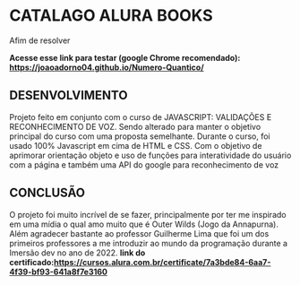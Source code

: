 # CATALAGO ALURA BOOKS
Afim de resolver 

**Acesse esse link para testar (google Chrome recomendado): https://joaoadorno04.github.io/Numero-Quantico/**

## DESENVOLVIMENTO
Projeto feito em conjunto com o curso de JAVASCRIPT: VALIDAÇÕES E RECONHECIMENTO DE VOZ. Sendo alterado para manter o objetivo principal do curso com uma proposta semelhante.
Durante o curso, foi usado 100% Javascript em cima de HTML e CSS. Com o objetivo de aprimorar orientação objeto e uso de funções para interatividade do usuário com a página e também uma API do google para reconhecimento de voz




## CONCLUSÃO
O projeto foi muito incrível de se fazer, principalmente por ter me inspirado em uma mídia o qual amo muito que é Outer Wilds (Jogo da Annapurna). Além agradecer bastante ao professor Guilherme Lima que foi um dos primeiros professores a me introduzir ao mundo da programação durante a Imersão dev no ano de 2022.
**link do certificado:https://cursos.alura.com.br/certificate/7a3bde84-6aa7-4f39-bf93-641a8f7e3160**
